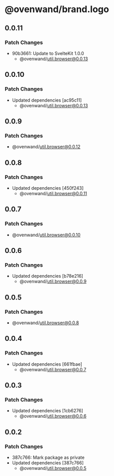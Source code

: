 # @ovenwand/brand.logo

## 0.0.11

### Patch Changes

- 90b3661: Update to SvelteKit 1.0.0
  - @ovenwand/util.browser@0.0.13

## 0.0.10

### Patch Changes

- Updated dependencies [ac95c11]
  - @ovenwand/util.browser@0.0.13

## 0.0.9

### Patch Changes

- @ovenwand/util.browser@0.0.12

## 0.0.8

### Patch Changes

- Updated dependencies [450f243]
  - @ovenwand/util.browser@0.0.11

## 0.0.7

### Patch Changes

- @ovenwand/util.browser@0.0.10

## 0.0.6

### Patch Changes

- Updated dependencies [b78e216]
  - @ovenwand/util.browser@0.0.9

## 0.0.5

### Patch Changes

- @ovenwand/util.browser@0.0.8

## 0.0.4

### Patch Changes

- Updated dependencies [661fbae]
  - @ovenwand/util.browser@0.0.7

## 0.0.3

### Patch Changes

- Updated dependencies [1cb6276]
  - @ovenwand/util.browser@0.0.6

## 0.0.2

### Patch Changes

- 387c766: Mark package as private
- Updated dependencies [387c766]
  - @ovenwand/util.browser@0.0.5
